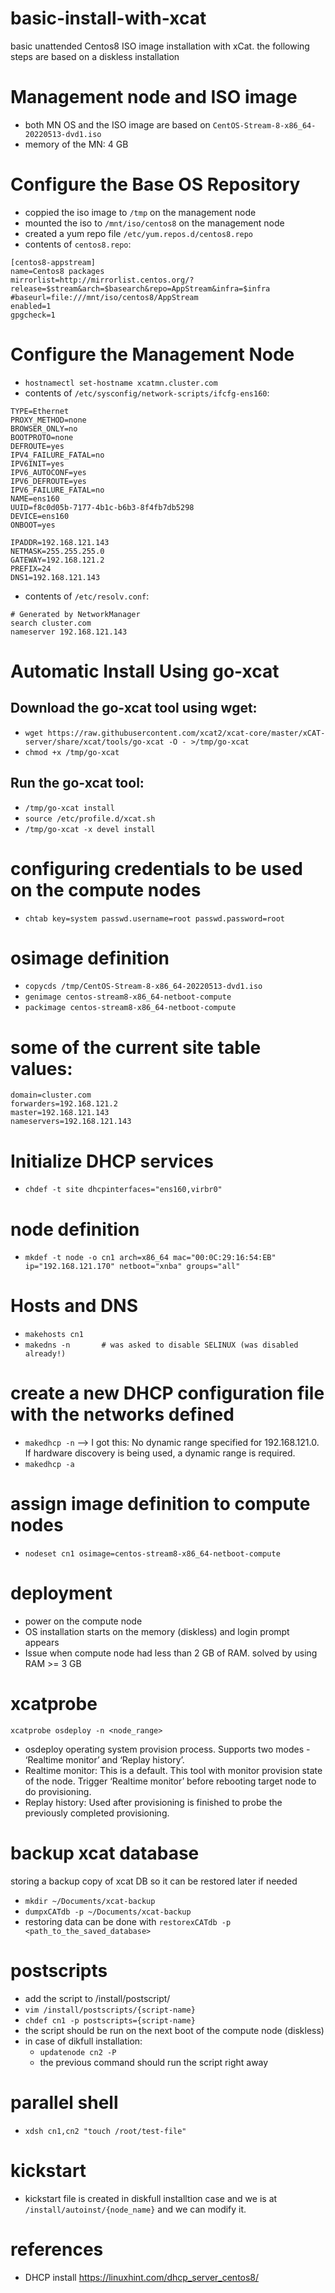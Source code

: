 # basic-install-with-xcat
basic unattended Centos8 ISO image installation with xCat. the following steps are based on a diskless installation

# Management node and ISO image
- both MN OS and the ISO image are based on `CentOS-Stream-8-x86_64-20220513-dvd1.iso`
- memory of the MN: 4 GB

# Configure the Base OS Repository
- coppied the iso image to `/tmp` on the management node
- mounted the iso to `/mnt/iso/centos8` on the management node
- created a yum repo file `/etc/yum.repos.d/centos8.repo`
- contents of `centos8.repo`:
```
[centos8-appstream]
name=Centos8 packages
mirrorlist=http://mirrorlist.centos.org/?release=$stream&arch=$basearch&repo=AppStream&infra=$infra
#baseurl=file:///mnt/iso/centos8/AppStream
enabled=1
gpgcheck=1
```

# Configure the Management Node
- `hostnamectl set-hostname xcatmn.cluster.com`
- contents of `/etc/sysconfig/network-scripts/ifcfg-ens160`:
```
TYPE=Ethernet
PROXY_METHOD=none
BROWSER_ONLY=no
BOOTPROTO=none
DEFROUTE=yes
IPV4_FAILURE_FATAL=no
IPV6INIT=yes
IPV6_AUTOCONF=yes
IPV6_DEFROUTE=yes
IPV6_FAILURE_FATAL=no
NAME=ens160
UUID=f8c0d05b-7177-4b1c-b6b3-8f4fb7db5298
DEVICE=ens160
ONBOOT=yes

IPADDR=192.168.121.143
NETMASK=255.255.255.0
GATEWAY=192.168.121.2
PREFIX=24
DNS1=192.168.121.143
```
- contents of `/etc/resolv.conf`:
```
# Generated by NetworkManager
search cluster.com
nameserver 192.168.121.143
```

# Automatic Install Using go-xcat

## Download the go-xcat tool using wget:
- `wget https://raw.githubusercontent.com/xcat2/xcat-core/master/xCAT-server/share/xcat/tools/go-xcat -O - >/tmp/go-xcat`
- `chmod +x /tmp/go-xcat`

## Run the go-xcat tool:
- `/tmp/go-xcat install`
- `source /etc/profile.d/xcat.sh`
- `/tmp/go-xcat -x devel install`

# configuring credentials to be used on the compute nodes
- `chtab key=system passwd.username=root passwd.password=root`

# osimage definition
- `copycds /tmp/CentOS-Stream-8-x86_64-20220513-dvd1.iso`
- `genimage centos-stream8-x86_64-netboot-compute`
- `packimage centos-stream8-x86_64-netboot-compute`

# some of the current site table values:
```
domain=cluster.com
forwarders=192.168.121.2
master=192.168.121.143
nameservers=192.168.121.143
```

# Initialize DHCP services
- `chdef -t site dhcpinterfaces="ens160,virbr0"`

# node definition
- `mkdef -t node -o cn1 arch=x86_64 mac="00:0C:29:16:54:EB" ip="192.168.121.170" netboot="xnba" groups="all"`

# Hosts and DNS
- `makehosts cn1`
- `makedns -n		# was asked to disable SELINUX (was disabled already!)`

# create a new DHCP configuration file with the networks defined
- `makedhcp -n`
--> I got this: No dynamic range specified for 192.168.121.0. If hardware discovery is being used, a dynamic range is required.
- `makedhcp -a`

# assign image definition to compute nodes
- `nodeset cn1 osimage=centos-stream8-x86_64-netboot-compute`

# deployment
- power on the compute node
- OS installation starts on the memory (diskless) and login prompt appears
- Issue when compute node had less than 2 GB of RAM. solved by using RAM >= 3 GB

# xcatprobe
`xcatprobe osdeploy -n <node_range>`
- osdeploy operating system provision process. Supports two modes - ‘Realtime monitor’ and ‘Replay history’.
- Realtime monitor: This is a default. This tool with monitor provision state of the node. Trigger ‘Realtime monitor’ before rebooting target node to do provisioning.
- Replay history: Used after provisioning is finished to probe the previously completed provisioning.

# backup xcat database
storing a backup copy of xcat DB so it can be restored later if needed
- `mkdir ~/Documents/xcat-backup`
- `dumpxCATdb -p ~/Documents/xcat-backup`
- restoring data can be done with `restorexCATdb -p <path_to_the_saved_database>`

# postscripts
- add the script to /install/postscript/
- `vim /install/postscripts/{script-name}`
- `chdef cn1 -p postscripts={script-name}`
- the script should be run on the next boot of the compute node (diskless)
- in case of dikfull installation:
  - `updatenode cn2 -P`
  - the previous command should run the script right away

# parallel shell
- `xdsh cn1,cn2 "touch /root/test-file"`

# kickstart
- kickstart file is created in diskfull installtion case and we is at `/install/autoinst/{node_name}` and we can modify it.

# references
- DHCP install
https://linuxhint.com/dhcp_server_centos8/

